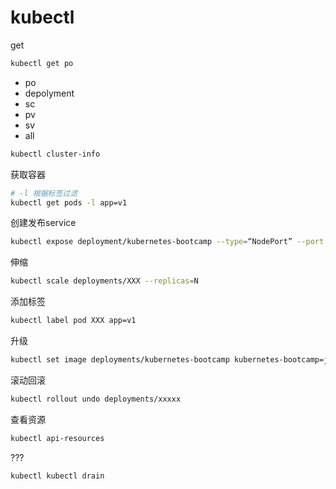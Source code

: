 # kubectl

get

```bash
kubectl get po
```

- po
- depolyment
- sc
- pv
- sv
- all

```bash
kubectl cluster-info
```

获取容器

```bash
# -l 根据标签过滤
kubectl get pods -l app=v1
```

创建发布service

```bash
kubectl expose deployment/kubernetes-bootcamp --type=“NodePort” --port 8080 --name=my-service
```



伸缩

```bash
kubectl scale deployments/XXX --replicas=N
```



添加标签

```bash
kubectl label pod XXX app=v1
```

升级

```bash
kubectl set image deployments/kubernetes-bootcamp kubernetes-bootcamp=jocatalin/kubernetes-bootcamp:v2
```

滚动回滚

```bash
kubectl rollout undo deployments/xxxxx
```

查看资源

```bash
kubectl api-resources
```

???

```bash
kubectl kubectl drain
```

